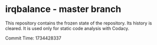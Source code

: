# irqbalance - master branch

This repository contains the frozen state of the repository.
Its history is cleared. It is used only for static code
analysis with Codacy.

Commit Time: 1734428337